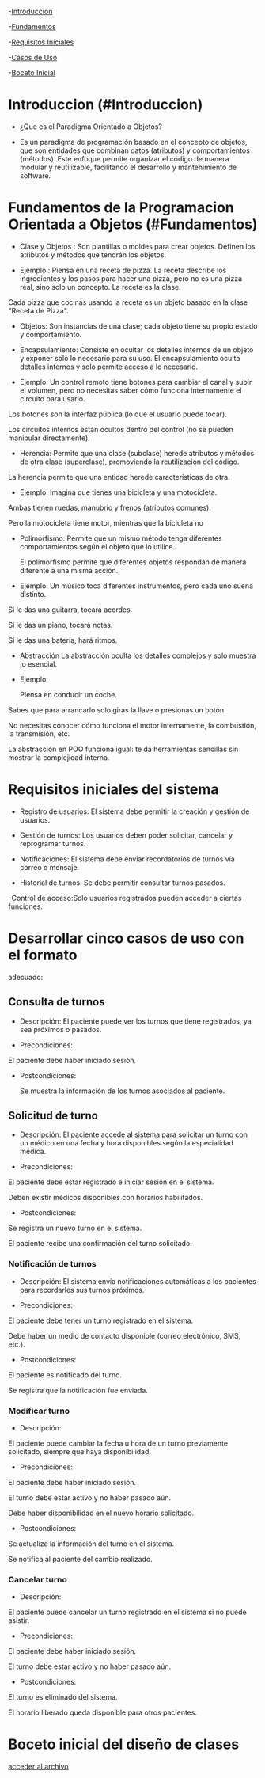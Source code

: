 -[Introduccion](#introduccion)

-[Fundamentos](#Fundamentos)

-[Requisitos Iniciales](#Requisitos)

-[Casos de Uso](#casos)

-[Boceto Inicial](#Boceto)

# Introduccion (#Introduccion)

 - ¿Que es el Paradigma Orientado a Objetos?

 -  Es un paradigma de programación basado en el concepto de objetos, que son entidades que combinan datos (atributos) y comportamientos (métodos). Este enfoque permite organizar el código de manera modular y reutilizable, facilitando el desarrollo y mantenimiento de software.


# Fundamentos de la Programacion Orientada a Objetos (#Fundamentos)

 - Clase y Objetos : Son plantillas o moldes para crear objetos. Definen los atributos y métodos que tendrán los 
                    objetos.
 
 - Ejemplo : Piensa en una receta de pizza. La receta describe los ingredientes y los pasos para hacer una pizza, pero no es una pizza real, sino solo un concepto.
 La receta es la clase.

  Cada pizza que cocinas usando la receta es un objeto basado en la clase "Receta de Pizza".


  - Objetos: Son instancias de una clase; cada objeto tiene su propio estado y comportamiento.

 
  - Encapsulamiento: Consiste en ocultar los detalles internos de un objeto y exponer solo lo necesario para su uso.
  El encapsulamiento oculta detalles internos y solo permite acceso a lo necesario.

  - Ejemplo:
    Un control remoto tiene botones para cambiar el canal y subir el volumen, pero no necesitas saber cómo funciona 
    internamente el circuito para usarlo.

Los botones son la interfaz pública (lo que el usuario puede tocar).

Los circuitos internos están ocultos dentro del control (no se pueden manipular directamente).


- Herencia: 
  Permite que una clase (subclase) herede atributos y métodos de otra clase (superclase), promoviendo la 
  reutilización del código.

La herencia permite que una entidad herede características de otra.

- Ejemplo:
   Imagina que tienes una bicicleta y una motocicleta.

Ambas tienen ruedas, manubrio y frenos (atributos comunes).

Pero la motocicleta tiene motor, mientras que la bicicleta no

  - Polimorfismo: Permite que un mismo método tenga diferentes comportamientos según el objeto que lo utilice.

    El polimorfismo permite que diferentes objetos respondan de manera diferente a una misma acción.

  - Ejemplo:
    Un músico toca diferentes instrumentos, pero cada uno suena distinto.

Si le das una guitarra, tocará acordes.

Si le das un piano, tocará notas.

Si le das una batería, hará ritmos.

- Abstracción
 La abstracción oculta los detalles complejos y solo muestra lo esencial.

- Ejemplo:  

  Piensa en conducir un coche.

 Sabes que para arrancarlo solo giras la llave o presionas un botón.

 No necesitas conocer cómo funciona el motor internamente, la combustión, la transmisión, etc.

 La abstracción en POO funciona igual: te da herramientas sencillas sin mostrar la complejidad interna.


# Requisitos iniciales del sistema

- Registro de usuarios: El sistema debe permitir la creación y gestión de usuarios.

- Gestión de turnos: Los usuarios deben poder solicitar, cancelar y reprogramar turnos.

- Notificaciones: El sistema debe enviar recordatorios de turnos vía correo o mensaje.

- Historial de turnos: Se debe permitir consultar turnos pasados.

-Control de acceso:Solo usuarios registrados pueden acceder a ciertas funciones.


# Desarrollar cinco casos de uso con el formato
adecuado:
  

 ## Consulta de turnos

- Descripción:
  El paciente puede ver los turnos que tiene registrados, ya sea próximos o pasados.

- Precondiciones:

El paciente debe haber iniciado sesión.

- Postcondiciones:

  Se muestra la información de los turnos asociados al paciente.


## Solicitud de turno


- Descripción:
El paciente accede al sistema para solicitar un turno con un médico en una fecha y hora disponibles según la especialidad médica.

- Precondiciones:

El paciente debe estar registrado e iniciar sesión en el sistema.

Deben existir médicos disponibles con horarios habilitados.

- Postcondiciones:

Se registra un nuevo turno en el sistema.

El paciente recibe una confirmación del turno solicitado.


### Notificación de turnos


- Descripción:
El sistema envía notificaciones automáticas a los pacientes para recordarles sus turnos próximos.

- Precondiciones:

El paciente debe tener un turno registrado en el sistema.

Debe haber un medio de contacto disponible (correo electrónico, SMS, etc.).

- Postcondiciones:

El paciente es notificado del turno.

Se registra que la notificación fue enviada.

### Modificar turno

- Descripción:

El paciente puede cambiar la fecha u hora de un turno previamente solicitado, siempre que haya disponibilidad.

- Precondiciones:

El paciente debe haber iniciado sesión.

El turno debe estar activo y no haber pasado aún.

Debe haber disponibilidad en el nuevo horario solicitado.

- Postcondiciones:

Se actualiza la información del turno en el sistema.

Se notifica al paciente del cambio realizado.

### Cancelar turno

- Descripción:

El paciente puede cancelar un turno registrado en el sistema si no puede asistir.

- Precondiciones:

El paciente debe haber iniciado sesión.

El turno debe estar activo y no haber pasado aún.

- Postcondiciones:

El turno es eliminado del sistema.

El horario liberado queda disponible para otros pacientes.



# Boceto inicial del diseño de clases

[acceder al archivo](imagen.png)





 
